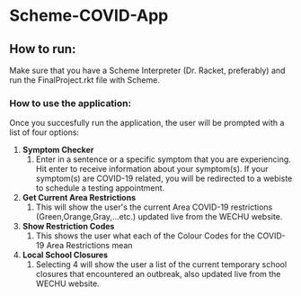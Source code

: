 # Scheme-COVID-App
## How to run:
Make sure that you have a Scheme Interpreter (Dr. Racket, preferably) and run the FinalProject.rkt file with Scheme.
### How to use the application:
Once you succesfully run the application, the user will be prompted with a list of four options:
1. **Symptom Checker**
    1. Enter in a sentence or a specific symptom that you are experiencing. Hit enter to receive information about your symptom(s). If your symptom(s) are COVID-19 related, you will be redirected to a webiste to schedule a testing appointment.
2. **Get Current Area Restrictions**
    1. This will show the user's the current Area COVID-19 restrictions (Green,Orange,Gray,...etc.) updated live from the WECHU website.
3. **Show Restriction Codes**
    1. This shows the user what each of the Colour Codes for the COVID-19 Area Restrictions mean
4. **Local School Closures**
    1. Selecting 4 will show the user a list of the current temporary school closures that encountered an outbreak, also updated live from the WECHU website.

